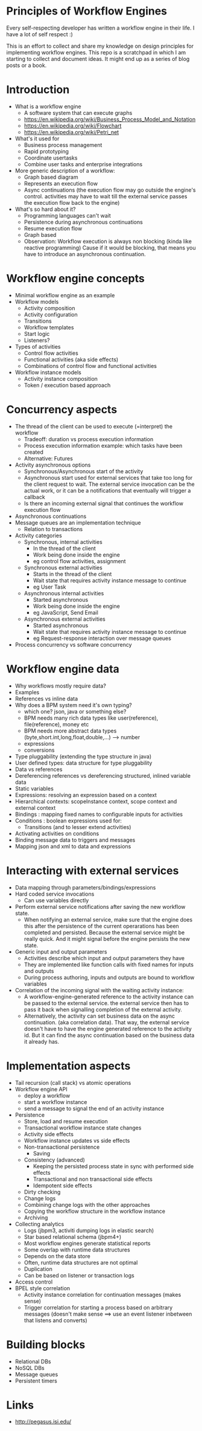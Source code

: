 # Principles of Workflow Engines

Every self-respecting developer has written a workflow engine in their life.  I have a lot of self respect :)

This is an effort to collect and share my knowledge on design principles for implementing workflow 
engines.  This repo is a scratchpad in which I am starting to collect and document ideas.  It might 
end up as a series of blog posts or a book.

# Introduction

  * What is a workflow engine
    * A software system that can execute graphs
    * https://en.wikipedia.org/wiki/Business_Process_Model_and_Notation
    * https://en.wikipedia.org/wiki/Flowchart
    * https://en.wikipedia.org/wiki/Petri_net
  * What's it used for
    * Business process management
    * Rapid prototyping
    * Coordinate usertasks
    * Combine user tasks and enterprise integrations
  * More generic description of a workflow:
    * Graph based diagram
    * Represents an execution flow
    * Async continuations (the execution flow may go outside the engine's control.
      activities may have to wait till the external service passes the execution 
      flow back to the engine)
  * What's so hard about it? 
    * Programming languages can't wait
    * Persistence during asynchronous continuations
    * Resume execution flow
    * Graph based
    * Observation: Workflow execution is always non blocking (kinda like reactive programming)
      Cause if it would be blocking, that means you have to introduce an asynchronous continuation. 

# Workflow engine concepts

  * Minimal workflow engine as an example
  * Workflow models
    * Activity composition
    * Activity configuration
    * Transitions
    * Workflow templates  
    * Start logic
    * Listeners?
  * Types of activities
    * Control flow activities
    * Functional activities (aka side effects)
    * Combinations of control flow and functional activities
  * Workflow instance models
    * Activity instance composition
    * Token / execution based approach

# Concurrency aspects

  * The thread of the client can be used to execute (=interpret) the workflow
    * Tradeoff: duration vs process execution information
    * Process execution information example: which tasks have been created
    * Alternative: Futures
  * Activity asynchronous options
    * Synchronous/Asynchronous start of the activity
    * Asynchronous start used for external services that take too long for 
      the client request to wait. The external service invocation can be 
      the actual work, or it can be a notifications that eventually will trigger a callback
    * Is there an incoming external signal that continues the workflow execution flow
  * Asynchronous continuations
  * Message queues are an implementation technique
    * Relation to transactions
  * Activity categories
    * Synchronous, internal activities
      * In the thread of the client
      * Work being done inside the engine
      * eg control flow activities, assignment
    * Synchronous external activities
      * Starts in the thread of the client
      * Wait state that requires activity instance message to continue
      * eg User Task
    * Asynchronous internal activities
      * Started asynchronous
      * Work being done inside the engine
      * eg JavaScript, Send Email
    * Asynchronous external activities
      * Started asynchronous
      * Wait state that requires activity instance message to continue
      * eg Request-response interaction over message queues
  * Process concurrency vs software concurrency

# Workflow engine data

  * Why workflows mostly require data?
  * Examples
  * References vs inline data
  * Why does a BPM system need it's own typing?
    * which one?  json, java or something else?
    * BPM needs many rich data types like user(reference), file(reference), money etc
    * BPM needs more abstract data types (byte,short.int,long,float,double,...) --> number 
    * expressions
    * conversions
  * Type pluggability (extending the type structure in java)
  * User defined types: data structure for type pluggability
  * Data vs references
  * Dereferencing references vs dereferencing structured, inlined variable data
  * Static variables
  * Expressions: resolving an expression based on a context
  * Hierarchical contexts: scopeInstance context, scope context and external context   
  * Bindings : mapping fixed names to configurable inputs for activities
  * Conditions : boolean expressions used for:
    * Transitions (and to lesser extend activities)
  * Activating activities on conditions
  * Binding message data to triggers and messages
  * Mapping json and xml to data and expressions

# Interacting with external services

  * Data mapping through parameters/bindings/expressions
  * Hard coded service invocations
    * Can use variables directly
  * Perform external service notifications after saving the new workflow state.
    * When notifying an external service, make sure that the 
      engine does this after the persistence of the current 
      operarations has been completed and persisted.
      Because the external service might be really quick.
      And it might signal before the engine persists the 
      new state.
  * Generic input and output parameters
    * Activities describe which input and output parameters they have
    * They are implemented like function calls with fixed names for inputs and outputs
    * During process authoring, inputs and outputs are bound to workflow variables  
  * Correlation of the incoming signal with the waiting activity instance: 
    * A workflow-engine-generated reference to the activity instance can be passed to the external service.  the external service then has to pass it back when signalling completion of the external activity.
    * Alternatively, the activity can set business data on the async continuation. (aka correlation data).  That way, the external service doesn't have to have the engine generated reference to the activity id.  But it can find the async continuation based on the business data it already has.

# Implementation aspects

  * Tail recursion (call stack) vs atomic operations
  * Workflow engine API
    * deploy a workflow
    * start a workflow instance
    * send a message to signal the end of an activity instance
  * Persistence
    * Store, load and resume execution
    * Transactional workflow instance state changes
    * Activity side effects 
    * Workflow instance updates vs side effects
    * Non-transactional persistence
      * Saving
    * Consistency (advanced)
      * Keeping the persisted process state in sync with performed side effects
      * Transactional and non transactional side effects
      * Idempotent side effects
    * Dirty checking
    * Change logs
    * Combining change logs with the other approaches
    * Copying the workflow structure in the workflow instance
    * Archiving
  * Collecting analytics
    * Logs (jbpm3, activiti dumping logs in elastic search)
    * Star based relational schema (jbpm4+)
    * Most workflow engines generate statistical reports
    * Some overlap with runtime data structures
    * Depends on the data store
    * Often, runtime data structures are not optimal
    * Duplication  
    * Can be based on listener or transaction logs
  * Access control
  * BPEL style correlation
    * Activity instance correlation for continuation messages (makes sense)
    * Trigger correlation for starting a process based on arbitrary messages (doesn't make sense ==> use an event listener inbetween that listens and converts) 
    
# Building blocks

  * Relational DBs
  * NoSQL DBs
  * Message queues
  * Persistent timers

# Links 

  * http://pegasus.isi.edu/
